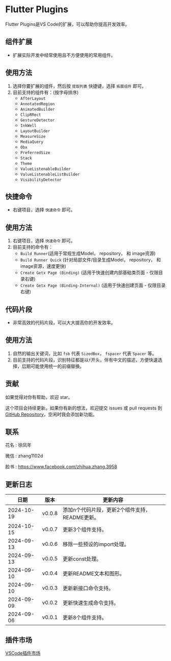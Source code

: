 # Flutter Plugins

Flutter Plugins是VS Code的扩展，可以帮助你提高开发效率。

## 组件扩展

- 扩展实际开发中经常使用且不方便使用的常用组件。

## 使用方法

1. 选择你要扩展的组件，然后按 `提取列表` 快捷键，选择 `拓展组件` 即可。
2. 目前支持的组件有：(按字母排序)
    - `AfterLayout`
    - `AnnotatedRegion`
    - `AnimatedBuilder`
    - `ClipRRect`
    - `GestureDetector`
    - `InkWell`
    - `LayoutBuilder`
    - `MeasureSize`
    - `MediaQuery`
    - `Obx`
    - `PreferredSize`
    - `Stack`
    - `Theme`
    - `ValueListenableBuilder`
    - `ValueListenableListBuilder`
    - `VisibilityDetector`

## 快捷命令

- 右键项目，选择 `快速命令` 即可。

## 使用方法

1. 右键项目，选择 `快速命令` 即可。
2. 目前支持的命令有：
    - `Build Runner`(适用于常规生成Model， repository， 和 image资源)
    - `Build Runner Quick` (针对局部文件/目录生成Model， repository， 和 image资源，速度更快)
    - `Create Getx Page (Binding)` (适用于快速创建内部基础类页面 - 仅限目录右键)
    - `Create Getx Page (Binding-Internal)` (适用于快速创建页面 - 仅限目录右键)
  
## 代码片段

- 非常高效的代码片段，可以大大提高你的开发效率。

## 使用方法

1. 自然的输出关键词，比如 `fsb` 代表 `SizedBox`， `fspacer` 代表 `Spacer` 等。
2. 目前支持的代码片段，识别特征都是以`f`开头，伴有中文的描述，方便快速选择，后期可能使用统一的前缀替换。

## 贡献

如果觉得对你有帮助，欢迎 star。

这个项目会持续更新。如果你有新的想法，欢迎提交 issues 或 pull requests 到 [GitHub Repository](https://github.com/ke112/vscode_plugins)，空闲时我会添加新功能。


## 联系
花名 : 徐凤年

微信 : zhang1102d

脸书 : https://www.facebook.com/zhihua.zhang.3958

## 更新日志

| 日期       | 版本   | 更新内容                                       |
| ---------- | ------ | ---------------------------------------------- |
| 2024-10-19 | v0.0.8 | 添加n个代码片段，更新2个组件支持，README更新。 |
| 2024-10-15 | v0.0.7 | 更新3个组件支持。                              |
| 2024-09-13 | v0.0.6 | 移除一些预设的import处理。                     |
| 2024-09-13 | v0.0.5 | 更新const处理。                                |
| 2024-09-10 | v0.0.4 | 更新README文本和图形。                         |
| 2024-09-10 | v0.0.3 | 更新新接口命令支持。                           |
| 2024-09-09 | v0.0.2 | 更新快速生成命令支持。                         |
| 2024-09-06 | v0.0.1 | 更新8个组件支持。                              |

## 插件市场
[VSCode插件市场](https://marketplace.visualstudio.com/items?itemName=zhangzhihua.flutter-plugins-zhangzhihua)